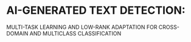 # AI-GENERATED TEXT DETECTION:
MULTI-TASK LEARNING AND LOW-RANK ADAPTATION FOR
CROSS-DOMAIN AND MULTICLASS CLASSIFICATION
